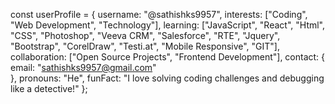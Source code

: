 const userProfile = {
    username: "@sathishks9957",
    interests: ["Coding", "Web Development", "Technology"],
    learning: ["JavaScript", "React", "Html", "CSS", "Photoshop", "Veeva CRM", "Salesforce", "RTE", "Jquery", "Bootstrap", "CorelDraw", "Testi.at", "Mobile Responsive", "GIT"],
    collaboration: ["Open Source Projects", "Frontend Development"],
    contact: {
        email: "sathishks9957@gmail.com"        
    },
    pronouns: "He",
    funFact: "I love solving coding challenges and debugging like a detective!"
};



